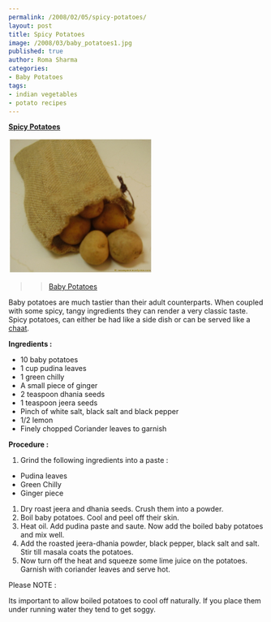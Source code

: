 ```yaml
--- 
permalink: /2008/02/05/spicy-potatoes/
layout: post
title: Spicy Potatoes
image: /2008/03/baby_potatoes1.jpg
published: true
author: Roma Sharma
categories: 
- Baby Potatoes
tags:
- indian vegetables
- potato recipes
---
```

<span style="text-decoration:underline;"><strong>Spicy Potatoes</strong></span>

<a title="baby_potatoes1.jpg" href="/2008/03/baby_potatoes1.jpg"><img src="/2008/03/baby_potatoes1.jpg" alt="baby_potatoes1.jpg" width="284" height="267" /></a>
<blockquote>
<blockquote><a title="Baby Potatoes" href="/2008/02/baby_potatoes.jpg">Baby Potatoes</a></blockquote>
</blockquote>
Baby potatoes are much tastier than their adult counterparts. When coupled with some spicy, tangy ingredients they can render a very classic taste. Spicy potatoes, can either be had like a side dish or can be served like a <a href="http://romaspacenew.wordpress.com/category/recipes/chaat/">chaat</a>.

<strong>Ingredients :</strong>
<ul>
	<li>10 baby potatoes</li>
	<li>1 cup pudina leaves</li>
	<li>1 green chilly</li>
	<li>A small piece of ginger</li>
	<li>2 teaspoon dhania seeds</li>
	<li>1 teaspoon jeera seeds</li>
	<li>Pinch of white salt, black salt and black pepper</li>
	<li>1/2 lemon</li>
	<li>Finely chopped Coriander leaves to garnish</li>
</ul>
<strong>Procedure :</strong>
<ol>
	<li>Grind the following ingredients into a paste :</li>
</ol>
<ul>
	<li>Pudina leaves</li>
	<li>Green Chilly</li>
	<li>Ginger piece</li>
</ul>
<ol>
	<li>Dry roast jeera and dhania seeds. Crush them into a powder.</li>
	<li>Boil baby potatoes. Cool and peel off their skin.</li>
	<li>Heat oil. Add pudina paste and saute. Now add the boiled baby potatoes and mix well.</li>
	<li>Add the roasted jeera-dhania powder, black pepper, black salt and salt. Stir till masala coats the potatoes.</li>
	<li>Now turn off the heat and squeeze some lime juice on the potatoes. Garnish with coriander leaves and serve hot.</li>
</ol>
Please NOTE :

Its important to allow boiled potatoes to cool off naturally. If you place them under running water they tend to get soggy.
